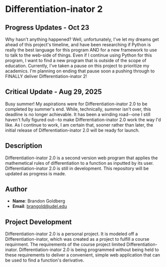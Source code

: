 # Differentiation-inator 2

## Progress Updates - Oct 23
Why hasn't anything happened? Well, unfortunately, I've let my dreams get ahead of this project's timeline, and have been researching if Python is really the best language for this program AND for a new framework to use to talk to the web-side of things. Even if I continue using Python for this program, I want to find a new program that is outside of the scope of education. Currently, I've taken a pause on this project to prioritize my academics. I'm planning on ending that pause soon a pushing through to FINALLY deliver Differentiation-inator 2!

## Critical Update - Aug 29, 2025

Busy summer! My aspirations were for Differentiation-inator 2.0 to be completed by summer's end. While, technically, summer isn't over, this deadline is no longer achievable. It has been a winding road--one I still haven't fully figured out--to make Differentiation-inator 2.0 work the way I'd like. As I continue to work, I am certain that, sooner rather than later, the initial release of Differentiation-inator 2.0 will be ready for launch. 

## Description

Differentiation-inator 2.0 is a second version web program that applies the mathemetical rules of differentiation to a function as inputted by its user. Differentiation-inator 2.0 is still in development. This repository will be updated as progress is made.

## Author
* **Name**: Brandon Goldberg
* **Email**: brangold@udel.edu

## Project Development

Differentiation-inator 2.0 is a personal project. It is modeled off a Differentiation-inator, which was created as a project to fulfill a course requirment. The requirements of the course project limited Differentiation-inator. Differentiation-inator 2.0 is being programmed without being held to these requirements to deliver a convenient, simple web application that can be used to find a function's derivative. 
